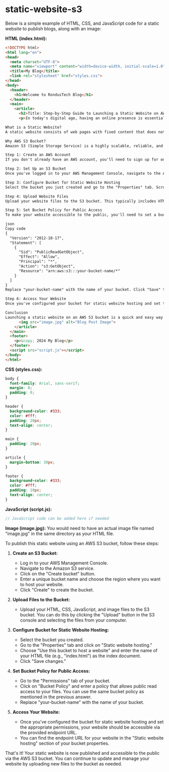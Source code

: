 # static-website-s3

Below is a simple example of HTML, CSS, and JavaScript code for a static website to publish blogs, along with an image:

**HTML (index.html):**
```html
<!DOCTYPE html>
<html lang="en">
<head>
  <meta charset="UTF-8">
  <meta name="viewport" content="width=device-width, initial-scale=1.0">
  <title>My Blog</title>
  <link rel="stylesheet" href="styles.css">
</head>
<body>
  <header>
    <h1>Welcome to RondusTech Blog</h1>
  </header>
  <main>
    <article>
      <h2>Title: Step-by-Step Guide to Launching a Static Website on AWS S3 Bucket</h2>
      <p>In today's digital age, having an online presence is essential for individuals and businesses alike. Whether you're showcasing your portfolio, promoting your business, or sharing your thoughts through a blog, launching a website is the first step towards reaching a global audience. In this blog post, we'll walk you through the process of launching a static website on an AWS S3 bucket, a simple and cost-effective solution for hosting static content.

What is a Static Website?
A static website consists of web pages with fixed content that does not change dynamically. These websites are typically built using HTML, CSS, and JavaScript and are suitable for content that doesn't require frequent updates or user interactions.

Why AWS S3 Bucket?
Amazon S3 (Simple Storage Service) is a highly scalable, reliable, and cost-effective cloud storage service provided by Amazon Web Services (AWS). It is commonly used for storing and serving static content, making it an ideal choice for hosting static websites. With S3, you can benefit from high availability, durability, and low latency, ensuring a seamless experience for your website visitors.

Step 1: Create an AWS Account
If you don't already have an AWS account, you'll need to sign up for one. Visit the AWS website and follow the instructions to create a new account. You may need to provide payment information, but AWS offers a free tier with certain usage limits, which should be sufficient for hosting a small static website.

Step 2: Set Up an S3 Bucket
Once you've logged in to your AWS Management Console, navigate to the Amazon S3 service. Click on the "Create bucket" button to create a new bucket. Choose a unique name for your bucket, select the region where you want to host your website, and leave the remaining settings as default. Click "Create" to create the bucket.

Step 3: Configure Bucket for Static Website Hosting
Select the bucket you just created and go to the "Properties" tab. Scroll down to the "Static website hosting" section and click on "Edit." Choose the option to "Use this bucket to host a website" and enter the name of your index document (e.g., index.html). You can also specify an optional error document if desired. Click "Save changes" to save your settings.

Step 4: Upload Website Files
Upload your website files to the S3 bucket. This typically includes HTML, CSS, JavaScript, and any other assets such as images or videos. You can upload files individually or use the AWS CLI or SDK for batch uploads.

Step 5: Set Bucket Policy for Public Access
To make your website accessible to the public, you'll need to set a bucket policy that allows read access to everyone. Go to the "Permissions" tab of your bucket, click on "Bucket Policy," and enter a policy similar to the following:

json
Copy code
{
  "Version": "2012-10-17",
  "Statement": [
    {
      "Sid": "PublicReadGetObject",
      "Effect": "Allow",
      "Principal": "*",
      "Action": "s3:GetObject",
      "Resource": "arn:aws:s3:::your-bucket-name/*"
    }
  ]
}
Replace "your-bucket-name" with the name of your bucket. Click "Save" to apply the policy.

Step 6: Access Your Website
Once you've configured your bucket for static website hosting and set the appropriate permissions, your website should be accessible via the provided endpoint URL. You can find the endpoint URL in the "Static website hosting" section of your bucket properties. You can also set up a custom domain using Amazon Route 53 or a third-party domain registrar and point it to your S3 bucket endpoint for a more professional look.

Conclusion
Launching a static website on an AWS S3 bucket is a quick and easy way to get your website up and running with minimal effort and cost. By following the steps outlined in this guide, you can create a scalable and reliable website that is accessible to users around the world. Whether you're a developer, blogger, or small business owner, AWS S3 provides the tools you need to showcase your content and engage with your audience online. So why wait? Get started today and take your first step towards establishing your online presence!</p>
      <img src="image.jpg" alt="Blog Post Image">
    </article>
  </main>
  <footer>
    <p>&copy; 2024 My Blog</p>
  </footer>
  <script src="script.js"></script>
</body>
</html>
```

**CSS (styles.css):**
```css
body {
  font-family: Arial, sans-serif;
  margin: 0;
  padding: 0;
}

header {
  background-color: #333;
  color: #fff;
  padding: 20px;
  text-align: center;
}

main {
  padding: 20px;
}

article {
  margin-bottom: 30px;
}

footer {
  background-color: #333;
  color: #fff;
  padding: 10px;
  text-align: center;
}
```

**JavaScript (script.js):**
```javascript
// JavaScript code can be added here if needed
```

**Image (image.jpg):**
You would need to have an actual image file named "image.jpg" in the same directory as your HTML file.

To publish this static website using an AWS S3 bucket, follow these steps:

1. **Create an S3 Bucket:**
   - Log in to your AWS Management Console.
   - Navigate to the Amazon S3 service.
   - Click on the "Create bucket" button.
   - Enter a unique bucket name and choose the region where you want to host your website.
   - Click "Create" to create the bucket.

2. **Upload Files to the Bucket:**
   - Upload your HTML, CSS, JavaScript, and image files to the S3 bucket. You can do this by clicking the "Upload" button in the S3 console and selecting the files from your computer.

3. **Configure Bucket for Static Website Hosting:**
   - Select the bucket you created.
   - Go to the "Properties" tab and click on "Static website hosting."
   - Choose "Use this bucket to host a website" and enter the name of your HTML file (e.g., "index.html") as the index document.
   - Click "Save changes."

4. **Set Bucket Policy for Public Access:**
   - Go to the "Permissions" tab of your bucket.
   - Click on "Bucket Policy" and enter a policy that allows public read access to your files. You can use the same bucket policy as mentioned in the previous answer.
   - Replace "your-bucket-name" with the name of your bucket.

5. **Access Your Website:**
   - Once you've configured the bucket for static website hosting and set the appropriate permissions, your website should be accessible via the provided endpoint URL.
   - You can find the endpoint URL for your website in the "Static website hosting" section of your bucket properties.

That's it! Your static website is now published and accessible to the public via the AWS S3 bucket. You can continue to update and manage your website by uploading new files to the bucket as needed.
